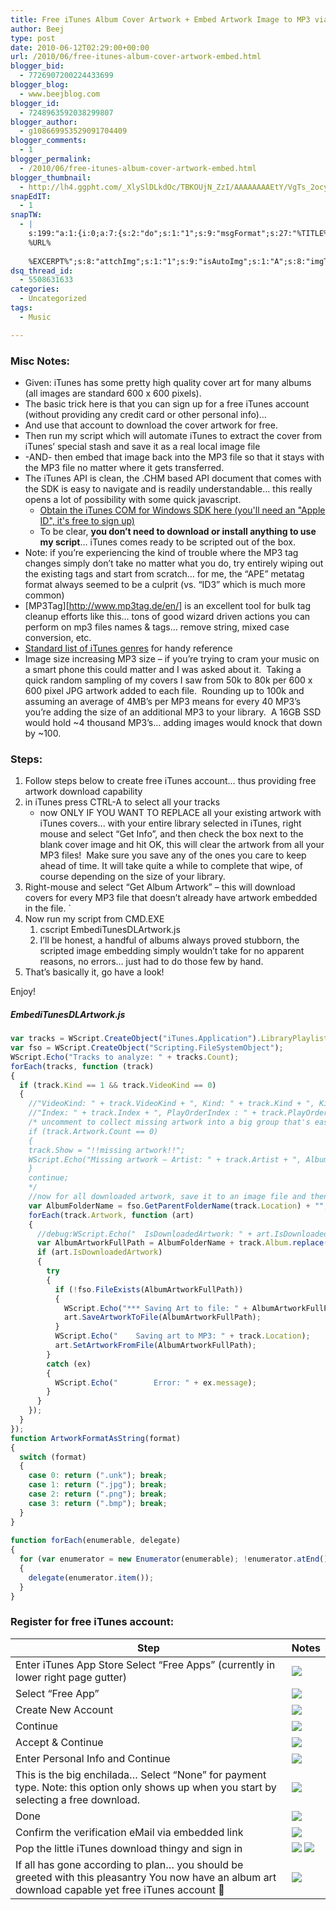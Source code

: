 ```yaml
---
title: Free iTunes Album Cover Artwork + Embed Artwork Image to MP3 via iTunes COM API SDK w/JavaScript
author: Beej
type: post
date: 2010-06-12T02:29:00+00:00
url: /2010/06/free-itunes-album-cover-artwork-embed.html
blogger_bid:
  - 7726907200224433699
blogger_blog:
  - www.beejblog.com
blogger_id:
  - 7248963592038299807
blogger_author:
  - g108669953529091704409
blogger_comments:
  - 1
blogger_permalink:
  - /2010/06/free-itunes-album-cover-artwork-embed.html
blogger_thumbnail:
  - http://lh4.ggpht.com/_XlySlDLkdOc/TBKOUjN_ZzI/AAAAAAAAEtY/VgTs_2ocysU/image_thumb2.png?imgmax=800
snapEdIT:
  - 1
snapTW:
  - |
    s:199:"a:1:{i:0;a:7:{s:2:"do";s:1:"1";s:9:"msgFormat";s:27:"%TITLE%
    %URL%
    
    %EXCERPT%";s:8:"attchImg";s:1:"1";s:9:"isAutoImg";s:1:"A";s:8:"imgToUse";s:0:"";s:9:"isAutoURL";s:1:"A";s:8:"urlToUse";s:0:"";}}";
dsq_thread_id:
  - 5508631633
categories:
  - Uncategorized
tags:
  - Music

---
```

### Misc Notes:

  * Given: iTunes has some pretty high quality cover art for many albums (all images are standard 600 x 600 pixels). 
  * The basic trick here is that you can sign up for a free iTunes account (without providing any credit card or other personal info)… 
  * And use that account to download the cover artwork for free. 
  * Then run my script which will automate iTunes to extract the cover from iTunes’ special stash and save it as a real local image file 
  * -AND- then embed that image back into the MP3 file so that it stays with the MP3 file no matter where it gets transferred. 
  * The iTunes API is clean, the .CHM based API document that comes with the SDK is easy to navigate and is readily understandable… this really opens a lot of possibility with some quick javascript. 
      * [Obtain the iTunes COM for Windows SDK here (you'll need an "Apple ID", it's free to sign up)](http://connect.apple.com/cgi-bin/WebObjects/MemberSite.woa/wo/5.1.17.2.1.3.3.1.0.1.1.0.3.3.3.3.1) 
      * To be clear, **you don’t need to download or install anything to use my script**… iTunes comes ready to be scripted out of the box. 
  * Note: if you’re experiencing the kind of trouble where the MP3 tag changes simply don’t take no matter what you do, try entirely wiping out the existing tags and start from scratch… for me, the “APE” metatag format always seemed to be a culprit (vs. “ID3” which is much more common) 
  * [MP3Tag][http://www.mp3tag.de/en/] is an excellent tool for bulk tag cleanup efforts like this… tons of good wizard driven actions you can perform on mp3 files names & tags… remove string, mixed case conversion, etc. 
  * [Standard list of iTunes genres](http://manufacturedenvironments.com/2008/04/organizing-itunes-simplify-your-genre-list/) for handy reference
  * Image size increasing MP3 size – if you’re trying to cram your music on a smart phone this could matter and I was asked about it.&#160; Taking a quick random sampling of my covers I saw from 50k to 80k per 600 x 600 pixel JPG artwork added to each file.&#160; Rounding up to 100k and assuming an average of 4MB’s per MP3 means for every 40 MP3’s you’re adding the size of an additional MP3 to your library.&#160; A 16GB SSD would hold ~4 thousand MP3’s… adding images would knock that down by ~100.

### Steps:

1.  Follow steps below to create free iTunes account… thus providing free artwork download capability
2.  in iTunes press CTRL-A to select all your tracks
    *   now ONLY IF YOU WANT TO REPLACE all your existing artwork with iTunes covers... with your entire library selected in iTunes, right mouse and select “Get Info”, and then check the box next to the blank cover image and hit OK, this will clear the artwork from all your MP3 files!  Make sure you save any of the ones you care to keep ahead of time. It will take quite a while to complete that wipe, of course depending on the size of your library.
3.  Right-mouse and select “Get Album Artwork” – this will download covers for every MP3 file that doesn’t already have artwork embedded in the file. `
4.  Now run my script from CMD.EXE
    1.  cscript EmbediTunesDLArtwork.js
    2.  I’ll be honest, a handful of albums always proved stubborn, the scripted image embedding simply wouldn’t take for no apparent reasons, no errors… just had to do those few by hand.
5.  That’s basically it, go have a look!

Enjoy!

##### EmbediTunesDLArtwork.js
```js
var tracks = WScript.CreateObject("iTunes.Application").LibraryPlaylist.Tracks;
var fso = WScript.CreateObject("Scripting.FileSystemObject");
WScript.Echo("Tracks to analyze: " + tracks.Count);
forEach(tracks, function (track)
{
  if (track.Kind == 1 && track.VideoKind == 0)
  {
    //"VideoKind: " + track.VideoKind + ", Kind: " + track.Kind + ", KindAsString: " + track.KindAsString +
    //"Index: " + track.Index + ", PlayOrderIndex : " + track.PlayOrderIndex +
    /* uncomment to collect missing artwork into a big group that's easily grouped together in the iTunes GUI by sorting on the "Show" column header
    if (track.Artwork.Count == 0)
    {
    track.Show = "!!missing artwork!!";
    WScript.Echo("Missing artwork – Artist: " + track.Artist + ", Album: " + track.Album + ", Name: " + track.Name);
    }
    continue;
    */
    //now for all downloaded artwork, save it to an image file and then write it back into the mp3 file so that we're free to carry music with artwork out of iTunes
    var AlbumFolderName = fso.GetParentFolderName(track.Location) + "";
    forEach(track.Artwork, function (art)
    {
      //debug:WScript.Echo("  IsDownloadedArtwork: " + art.IsDownloadedArtwork + ", Format: " + art.Format + ", Description: " + art.Description);
      var AlbumArtworkFullPath = AlbumFolderName + track.Album.replace(new RegExp("[:?$/@*]", "g"), ".") + ArtworkFormatAsString(art.Format);
      if (art.IsDownloadedArtwork)
      {
        try
        {
          if (!fso.FileExists(AlbumArtworkFullPath))
          {
            WScript.Echo("*** Saving Art to file: " + AlbumArtworkFullPath + " ***");
            art.SaveArtworkToFile(AlbumArtworkFullPath);
          }
          WScript.Echo("    Saving art to MP3: " + track.Location);
          art.SetArtworkFromFile(AlbumArtworkFullPath);
        }
        catch (ex)
        {
          WScript.Echo("        Error: " + ex.message);
        }
      }
    });
  }
});
function ArtworkFormatAsString(format)
{
  switch (format)
  {
    case 0: return (".unk"); break;
    case 1: return (".jpg"); break;
    case 2: return (".png"); break;
    case 3: return (".bmp"); break;
  }
}
 
function forEach(enumerable, delegate)
{
  for (var enumerator = new Enumerator(enumerable); !enumerator.atEnd(); enumerator.moveNext())
  {
    delegate(enumerator.item());
  }
}
```

### Register for free iTunes account:

Step | Notes
--- | ---
Enter iTunes App Store Select “Free Apps” (currently in lower right page gutter) | [![](http://lh4.ggpht.com/_XlySlDLkdOc/TBKOUjN_ZzI/AAAAAAAAEtY/VgTs_2ocysU/image_thumb2.png?imgmax=800)](http://lh3.ggpht.com/_XlySlDLkdOc/TBKOTlU-ohI/AAAAAAAAEtU/msLZvGWtknk/s1600-h/image6.png)
Select “Free App” | [![](http://lh5.ggpht.com/_XlySlDLkdOc/TBKOWmUsLvI/AAAAAAAAEtg/Fb9ZWkP1Oy0/image_thumb%5B5%5D.png?imgmax=800)](http://lh4.ggpht.com/_XlySlDLkdOc/TBKOVpI7c5I/AAAAAAAAEtc/4wLxneCcigs/s1600-h/image%5B11%5D.png)
Create New Account | [![](http://lh4.ggpht.com/_XlySlDLkdOc/TBKOX4OuolI/AAAAAAAAEto/kY1WjxCe6Yk/image_thumb%5B2%5D.png?imgmax=800)](http://lh6.ggpht.com/_XlySlDLkdOc/TBKOXVna2hI/AAAAAAAAEtk/022y85xUngM/s1600-h/image%5B6%5D.png)
Continue | [![](http://lh3.ggpht.com/_XlySlDLkdOc/TBKOZHXo28I/AAAAAAAAEtw/sd2fJvvuHaI/image_thumb%5B8%5D.png?imgmax=800)](http://lh4.ggpht.com/_XlySlDLkdOc/TBKOYvnjzGI/AAAAAAAAEts/gLK5S4O32FM/s1600-h/image%5B18%5D.png)
Accept & Continue | [![](http://lh4.ggpht.com/_XlySlDLkdOc/TBKOaWA8RoI/AAAAAAAAEt4/1Z5kaeKbOIM/image_thumb%5B10%5D.png?imgmax=800)](http://lh3.ggpht.com/_XlySlDLkdOc/TBKOZ_n1e9I/AAAAAAAAEt0/vbm9JflM7fI/s1600-h/image%5B22%5D.png)
Enter Personal Info and Continue | [![](http://lh6.ggpht.com/_XlySlDLkdOc/TBKOb1eIATI/AAAAAAAAEuA/SOLWg1nkFM0/image_thumb%5B12%5D.png?imgmax=800)](http://lh4.ggpht.com/_XlySlDLkdOc/TBKObCzZwXI/AAAAAAAAEt8/4e29CBy7lhQ/s1600-h/image%5B26%5D.png)
This is the big enchilada… Select “None” for payment type. Note: this option only shows up when you start by selecting a free download. | [![](http://lh3.ggpht.com/_XlySlDLkdOc/TBKOc8WxMOI/AAAAAAAAEuI/zNCJiFRpk9o/image_thumb%5B14%5D.png?imgmax=800)](http://lh5.ggpht.com/_XlySlDLkdOc/TBKOcWsNzlI/AAAAAAAAEuE/jyPsVYdhc5Q/s1600-h/image%5B30%5D.png)
Done | [![](http://lh4.ggpht.com/_XlySlDLkdOc/TBKOdylO62I/AAAAAAAAEuQ/FDf0U51tf28/image_thumb%5B16%5D.png?imgmax=800)](http://lh3.ggpht.com/_XlySlDLkdOc/TBKOdaBn1PI/AAAAAAAAEuM/_kkK64Eu714/s1600-h/image%5B34%5D.png)
Confirm the verification eMail via embedded link | [![](http://lh3.ggpht.com/_XlySlDLkdOc/TBKOfaoPKrI/AAAAAAAAEuc/q8M-TP84jHg/image_thumb%5B37%5D.png?imgmax=800)](http://lh6.ggpht.com/_XlySlDLkdOc/TBKOel7djiI/AAAAAAAAEuU/k1Eoa7TN3BI/s1600-h/image%5B77%5D.png)
Pop the little iTunes download thingy and sign in | [![](http://lh6.ggpht.com/_XlySlDLkdOc/TBKOgO8L6uI/AAAAAAAAEuk/wBZxXB7hS1E/image_thumb%5B17%5D.png?imgmax=800)](http://lh5.ggpht.com/_XlySlDLkdOc/TBKOf_Pb1oI/AAAAAAAAEug/AnSwY-qoz-o/s1600-h/image%5B37%5D.png) [![](http://lh5.ggpht.com/_XlySlDLkdOc/TBKOhCTiYlI/AAAAAAAAEus/ObZ11hqBj6U/image_thumb%5B32%5D.png?imgmax=800)](http://lh5.ggpht.com/_XlySlDLkdOc/TBKOgiMkD_I/AAAAAAAAEuo/6iza61SA0B0/s1600-h/image%5B68%5D.png)
If all has gone according to plan… you should be greeted with this pleasantry You now have an album art download capable yet free iTunes account 🙂 | [![](http://lh4.ggpht.com/_XlySlDLkdOc/TBKOipp_EcI/AAAAAAAAEu0/9A8FUJ3OAH4/image_thumb%5B40%5D.png?imgmax=800)](http://lh4.ggpht.com/_XlySlDLkdOc/TBKOhwryt5I/AAAAAAAAEuw/9eoBalzrQU0/s1600-h/image%5B80%5D.png)